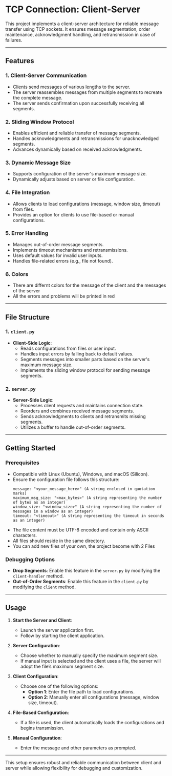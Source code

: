 # TCP Connection: Client-Server

This project implements a client-server architecture for reliable message transfer using TCP sockets. It ensures message segmentation, order maintenance, acknowledgment handling, and retransmission in case of failures.

---

## Features

### 1. **Client-Server Communication**
- Clients send messages of various lengths to the server.
- The server reassembles messages from multiple segments to recreate the complete message.
- The server sends confirmation upon successfully receiving all segments.

### 2. **Sliding Window Protocol**
- Enables efficient and reliable transfer of message segments.
- Handles acknowledgments and retransmissions for unacknowledged segments.
- Advances dynamically based on received acknowledgments.

### 3. **Dynamic Message Size**
- Supports configuration of the server's maximum message size.
- Dynamically adjusts based on server or file configuration.

### 4. **File Integration**
- Allows clients to load configurations (message, window size, timeout) from files.
- Provides an option for clients to use file-based or manual configurations.

### 5. **Error Handling**
- Manages out-of-order message segments.
- Implements timeout mechanisms and retransmissions.
- Uses default values for invalid user inputs.
- Handles file-related errors (e.g., file not found).

### 6. **Colors**
- There are differnt colors for the message of the client and the messages of the server
- All the errors and problems will be printed in red

---

## File Structure

### 1. `client.py`
- **Client-Side Logic**:
  - Reads configurations from files or user input.
  - Handles input errors by falling back to default values.
  - Segments messages into smaller parts based on the server's maximum message size.
  - Implements the sliding window protocol for sending message segments.

### 2. `server.py`
- **Server-Side Logic**:
  - Processes client requests and maintains connection state.
  - Reorders and combines received message segments.
  - Sends acknowledgments to clients and retransmits missing segments.
  - Utilizes a buffer to handle out-of-order segments.

---

## Getting Started

### Prerequisites
- Compatible with Linux (Ubuntu), Windows, and macOS (Silicon).
- Ensure the configuration file follows this structure:
  ```
  message: "<your_message_here>" (A string enclosed in quotation marks)
  maximum_msg_size: "<max_bytes>" (A string representing the number of bytes as an integer)
  window_size: "<window_size>" (A string representing the number of messages in a window as an integer)
  timeout: "<timeout>" (A string representing the timeout in seconds as an integer)
  ```
- The file content must be UTF-8 encoded and contain only ASCII characters.
- All files should reside in the same directory.
- You can add new files of your own, the project become with 2 Files

### Debugging Options
- **Drop Segments**: Enable this feature in the `server.py` by modifying the `client-handler` method.
- **Out-of-Order Segments**: Enable this feature in the `client.py` by modifying the `client` method.

---

## Usage

1. **Start the Server and Client**:
   - Launch the server application first.
   - Follow by starting the client application.

2. **Server Configuration**:
   - Choose whether to manually specify the maximum segment size.
   - If manual input is selected and the client uses a file, the server will adopt the file’s maximum segment size.

3. **Client Configuration**:
   - Choose one of the following options:
     - **Option 1**: Enter the file path to load configurations.
     - **Option 2**: Manually enter all configurations (message, window size, timeout).

4. **File-Based Configuration**:
   - If a file is used, the client automatically loads the configurations and begins transmission.

5. **Manual Configuration**:
   - Enter the message and other parameters as prompted.

---

This setup ensures robust and reliable communication between client and server while allowing flexibility for debugging and customization.

